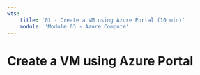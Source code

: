 ```yaml
---
wts:
    title: '01 - Create a VM using Azure Portal (10 min)'   
    module: 'Module 03 - Azure Compute'
---
```


#  Create a VM using Azure Portal